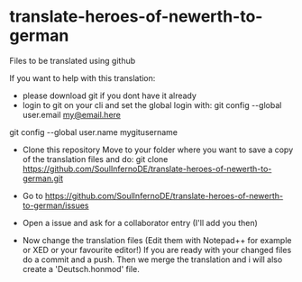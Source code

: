 # translate-heroes-of-newerth-to-german
Files to be translated using github


If you want to help with this translation:

- please download git if you dont have it already
- login to git on your cli and set the global login with:
git config --global user.email my@email.here

git config --global user.name mygitusername

- Clone this repository
Move to your folder where you want to save a copy of the translation files and do:
git clone https://github.com/SoulInfernoDE/translate-heroes-of-newerth-to-german.git

- Go to https://github.com/SoulInfernoDE/translate-heroes-of-newerth-to-german/issues
- Open a issue and ask for a collaborator entry (I'll add you then)
- Now change the translation files (Edit them with Notepad++ for example or XED or your favourite editor!)
If you are ready with your changed files do a commit and a push. Then we merge the translation and i will also create a 'Deutsch.honmod' file.
